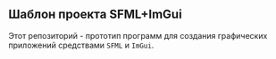 ## Шаблон проекта SFML+ImGui

Этот репозиторий - прототип программ для создания графических приложений средствами `SFML` и
`ImGui`.

